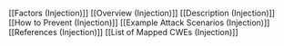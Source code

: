 [[Factors (Injection)]]
[[Overview (Injection)]]
[[Description (Injection)]]
[[How to Prevent (Injection)]]
[[Example Attack Scenarios (Injection)]]
[[References (Injection)]]
[[List of Mapped CWEs (Injection)]]
